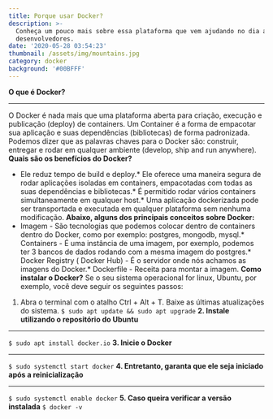 ```yaml
---
title: Porque usar Docker?
description: >-
  Conheça um pouco mais sobre essa plataforma que vem ajudando no dia a dia dos
  desenvolvedores.
date: '2020-05-28 03:54:23'
thumbnail: /assets/img/mountains.jpg
category: docker
background: '#00BFFF'
---
```

**O que é Docker?**
- - -
O Docker é nada mais que uma plataforma aberta para criação, execução e publicação (deploy) de containers. Um Container é a forma de empacotar sua aplicação e suas dependências (bibliotecas) de forma padronizada. 
Podemos dizer que as palavras chaves para o Docker são: construir, entregar e rodar em qualquer ambiente (develop, ship and run anywhere).
**Quais são os benefícios do Docker?**
* Ele reduz tempo de build e deploy.* Ele oferece uma maneira segura de rodar aplicações isoladas em containers, empacotadas com todas as suas dependências e bibliotecas.* É permitido rodar vários containers simultaneamente em qualquer host.* Uma aplicação dockerizada pode ser transportada e executada em qualquer plataforma sem nenhuma modificação.
**Abaixo, alguns dos principais conceitos sobre Docker:**
* Imagem - São tecnologias que podemos colocar dentro de containers dentro do Docker, como por exemplo: postgres, mongodb, mysql.* Containers - É uma instância de uma imagem, por exemplo, podemos ter 3 bancos de dados rodando com a mesma imagem do postgres.* Docker Registry ( Docker Hub) - É o servidor onde nós achamos as imagens do Docker.* Dockerfile - Receita para montar a imagem.
**Como instalar o Docker?**
Se o seu sistema operacional for linux, Ubuntu, por exemplo, você deve seguir os seguintes passos:
1. Abra o terminal com o atalho Ctrl + Alt + T. Baixe as últimas atualizações do sistema.
`$ sudo apt update && sudo apt upgrade`
**2. Instale utilizando o repositório do Ubuntu** 
- - -
`$ sudo apt install docker.io`
**3. Inicie o Docker**
- - -
`$ sudo systemctl start docker`
**4. Entretanto, garanta que ele seja iniciado após a reinicialização**
- - -
`$ sudo systemctl enable docker`
**5. Caso queira verificar a versão instalada**
`$ docker -v`

